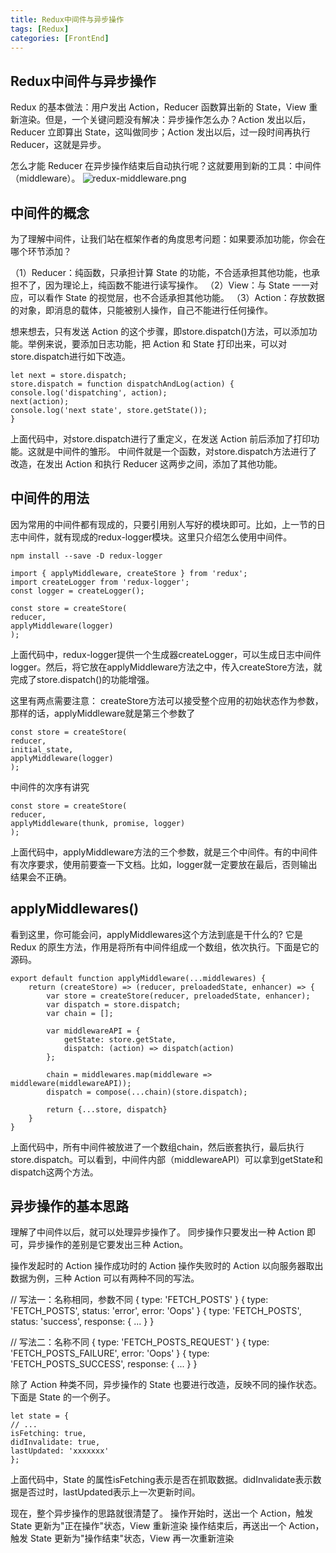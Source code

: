 ```yaml
---
title: Redux中间件与异步操作
tags: [Redux]
categories: [FrontEnd]
---
```


## Redux中间件与异步操作
Redux 的基本做法：用户发出 Action，Reducer 函数算出新的 State，View 重新渲染。但是，一个关键问题没有解决：异步操作怎么办？Action 发出以后，Reducer 立即算出 State，这叫做同步；Action 发出以后，过一段时间再执行 Reducer，这就是异步。

怎么才能 Reducer 在异步操作结束后自动执行呢？这就要用到新的工具：中间件（middleware）。
![redux-middleware.png](/img/redux-middleware.png,"redux-middleware")

## 中间件的概念

为了理解中间件，让我们站在框架作者的角度思考问题：如果要添加功能，你会在哪个环节添加？

（1）Reducer：纯函数，只承担计算 State 的功能，不合适承担其他功能，也承担不了，因为理论上，纯函数不能进行读写操作。
（2）View：与 State 一一对应，可以看作 State 的视觉层，也不合适承担其他功能。
（3）Action：存放数据的对象，即消息的载体，只能被别人操作，自己不能进行任何操作。

想来想去，只有发送 Action 的这个步骤，即store.dispatch()方法，可以添加功能。举例来说，要添加日志功能，把 Action 和 State 打印出来，可以对store.dispatch进行如下改造。

    let next = store.dispatch;
    store.dispatch = function dispatchAndLog(action) {
    console.log('dispatching', action);
    next(action);
    console.log('next state', store.getState());
    }

上面代码中，对store.dispatch进行了重定义，在发送 Action 前后添加了打印功能。这就是中间件的雏形。
中间件就是一个函数，对store.dispatch方法进行了改造，在发出 Action 和执行 Reducer 这两步之间，添加了其他功能。

## 中间件的用法
因为常用的中间件都有现成的，只要引用别人写好的模块即可。比如，上一节的日志中间件，就有现成的redux-logger模块。这里只介绍怎么使用中间件。

    npm install --save -D redux-logger

    import { applyMiddleware, createStore } from 'redux';
    import createLogger from 'redux-logger';
    const logger = createLogger();

    const store = createStore(
    reducer,
    applyMiddleware(logger)
    );

上面代码中，redux-logger提供一个生成器createLogger，可以生成日志中间件logger。然后，将它放在applyMiddleware方法之中，传入createStore方法，就完成了store.dispatch()的功能增强。

这里有两点需要注意：
createStore方法可以接受整个应用的初始状态作为参数，那样的话，applyMiddleware就是第三个参数了

    const store = createStore(
    reducer,
    initial_state,
    applyMiddleware(logger)
    );

中间件的次序有讲究

    const store = createStore(
    reducer,
    applyMiddleware(thunk, promise, logger)
    );

上面代码中，applyMiddleware方法的三个参数，就是三个中间件。有的中间件有次序要求，使用前要查一下文档。比如，logger就一定要放在最后，否则输出结果会不正确。

## applyMiddlewares()
看到这里，你可能会问，applyMiddlewares这个方法到底是干什么的?
它是 Redux 的原生方法，作用是将所有中间件组成一个数组，依次执行。下面是它的源码。

    export default function applyMiddleware(...middlewares) {
        return (createStore) => (reducer, preloadedState, enhancer) => {
            var store = createStore(reducer, preloadedState, enhancer);
            var dispatch = store.dispatch;
            var chain = [];

            var middlewareAPI = {
                getState: store.getState,
                dispatch: (action) => dispatch(action)
            };
            
            chain = middlewares.map(middleware => middleware(middlewareAPI));
            dispatch = compose(...chain)(store.dispatch);

            return {...store, dispatch}
        }
    }

上面代码中，所有中间件被放进了一个数组chain，然后嵌套执行，最后执行store.dispatch。可以看到，中间件内部（middlewareAPI）可以拿到getState和dispatch这两个方法。

## 异步操作的基本思路
理解了中间件以后，就可以处理异步操作了。
同步操作只要发出一种 Action 即可，异步操作的差别是它要发出三种 Action。

操作发起时的 Action
操作成功时的 Action
操作失败时的 Action
以向服务器取出数据为例，三种 Action 可以有两种不同的写法。

// 写法一：名称相同，参数不同
    { type: 'FETCH_POSTS' }
    { type: 'FETCH_POSTS', status: 'error', error: 'Oops' }
    { type: 'FETCH_POSTS', status: 'success', response: { ... } }

// 写法二：名称不同
    { type: 'FETCH_POSTS_REQUEST' }
    { type: 'FETCH_POSTS_FAILURE', error: 'Oops' }
    { type: 'FETCH_POSTS_SUCCESS', response: { ... } }

除了 Action 种类不同，异步操作的 State 也要进行改造，反映不同的操作状态。下面是 State 的一个例子。

    let state = {
    // ... 
    isFetching: true,
    didInvalidate: true,
    lastUpdated: 'xxxxxxx'
    };

上面代码中，State 的属性isFetching表示是否在抓取数据。didInvalidate表示数据是否过时，lastUpdated表示上一次更新时间。

现在，整个异步操作的思路就很清楚了。
操作开始时，送出一个 Action，触发 State 更新为"正在操作"状态，View 重新渲染
操作结束后，再送出一个 Action，触发 State 更新为"操作结束"状态，View 再一次重新渲染